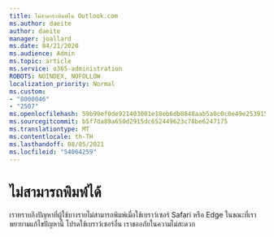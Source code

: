```yaml
---
title: ไม่สามารถพิมพ์ใน Outlook.com
ms.author: daeite
author: daeite
manager: joallard
ms.date: 04/21/2020
ms.audience: Admin
ms.topic: article
ms.service: o365-administration
ROBOTS: NOINDEX, NOFOLLOW
localization_priority: Normal
ms.custom:
- "8000046"
- "2507"
ms.openlocfilehash: 59b99ef0de921403001e18eb6db0848aab5a0c0c0e49e253915e0bee806dc24b
ms.sourcegitcommit: b5f7da89a650d2915dc652449623c78be6247175
ms.translationtype: MT
ms.contentlocale: th-TH
ms.lasthandoff: 08/05/2021
ms.locfileid: "54064259"
---
```

# <a name="unable-to-print"></a>ไม่สามารถพิมพ์ได้

เราทราบถึงปัญหาที่ผู้ใช้บางรายไม่สามารถพิมพ์เมื่อใช้เบราว์เซอร์ Safari หรือ Edge ในขณะที่เราพยายามแก้ไขปัญหานี้ โปรดใช้เบราว์เซอร์อื่น เราขออภัยในความไม่สะดวก